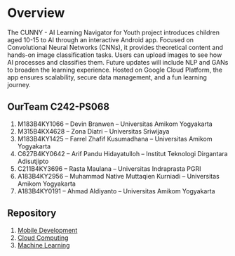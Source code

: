 # Overview

The CUNNY - AI Learning Navigator for Youth project introduces children aged 10-15 to AI through an interactive Android app. Focused on Convolutional Neural Networks (CNNs), it provides theoretical content and hands-on image classification tasks. Users can upload images to see how AI processes and classifies them. Future updates will include NLP and GANs to broaden the learning experience. Hosted on Google Cloud Platform, the app ensures scalability, secure data management, and a fun learning journey.


## OurTeam C242-PS068

1. M183B4KY1066 – Devin Branwen – Universitas Amikom Yogyakarta
2. M315B4KX4628 – Zona Diatri – Universitas Sriwijaya
3. M183B4KY1425 – Farrel Zhafif Kusumadhana – Universitas Amikom Yogyakarta
4. C627B4KY0642 – Arif Pandu Hidayatulloh – Institut Teknologi Dirgantara Adisutjipto
5. C211B4KY3696 – Rasta Maulana – Universitas Indraprasta PGRI
6. A183B4KY2956 – Muhammad Native Muttaqien Kurniadi – Universitas Amikom Yogyakarta
7. A183B4KY0191 – Ahmad Aldiyanto – Universitas Amikom Yogyakarta

## Repository
1. [Mobile Development](https://github.com/Kucing-Gelinding/MOBILE-DEVELOPMENT)
2. [Cloud Computing](https://github.com/Kucing-Gelinding/CLOUD-COMPUTING)
3. [Machine Learning](https://github.com/Kucing-Gelinding/MACHINE-LEARNING)
